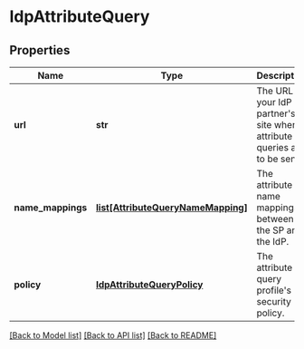 # IdpAttributeQuery

## Properties
Name | Type | Description | Notes
------------ | ------------- | ------------- | -------------
**url** | **str** | The URL at your IdP partner&#39;s site where attribute queries are to be sent. | 
**name_mappings** | [**list[AttributeQueryNameMapping]**](AttributeQueryNameMapping.md) | The attribute name mappings between the SP and the IdP. | [optional] 
**policy** | [**IdpAttributeQueryPolicy**](IdpAttributeQueryPolicy.md) | The attribute query profile&#39;s security policy. | [optional] 

[[Back to Model list]](../README.md#documentation-for-models) [[Back to API list]](../README.md#documentation-for-api-endpoints) [[Back to README]](../README.md)


